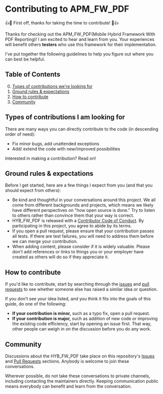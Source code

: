 # Contributing to APM_FW_PDF

:+1::tada: First off, thanks for taking the time to contribute! :tada::+1: 

Thanks for checking out the APM_FW_PDF(Mobile Hybrid Framework With PDF Reporting)! I am excited to hear and learn from you. Your experiences will benefit others **testers** who use this framework for their implementation.

I've put together the following guidelines to help you figure out where you can best be helpful.

## Table of Contents

0. [Types of contributions we're looking for](#types-of-contributions-were-looking-for)
0. [Ground rules & expectations](#ground-rules--expectations)
0. [How to contribute](#how-to-contribute)
0. [Community](#community)

## Types of contributions I am looking for
There are many ways you can directly contribute to the code (in descending order of need):

* Fix minor bugs, add unattended exceptions
* Add/ extend the code with new/improved possibilities

Interested in making a contribution? Read on!

## Ground rules & expectations

Before I get started, here are a few things I expect from you (and that you should expect from others):

* Be kind and thoughtful in your conversations around this project. We all come from different backgrounds and projects, which means we likely have different perspectives on "how open source is done." Try to listen to others rather than convince them that your way is correct.
* HYB_FW_PDF is released with a [Contributor Code of Conduct](./CODE_OF_CONDUCT.md). By participating in this project, you agree to abide by its terms.
* If you open a pull request, please ensure that your contribution passes all tests. If there are test failures, you will need to address them before we can merge your contribution.
* When adding content, please consider if it is widely valuable. Please don't add references or links to things you or your employer have created as others will do so if they appreciate it.

## How to contribute

If you'd like to contribute, start by searching through the [issues](https://github.com/suneel944/HYB_FW_PDF/issues) and [pull requests](https://github.com/suneel944/HYB_FW_PDF/pulls) to see whether someone else has raised a similar idea or question.

If you don't see your idea listed, and you think it fits into the goals of this guide, do one of the following:
* **If your contribution is minor,** such as a typo fix, open a pull request.
* **If your contribution is major,** such as addition of new code or improving the existing code efficiency, start by opening an issue first. That way, other people can weigh in on the discussion before you do any work.

## Community

Discussions about the HYB_FW_PDF take place on this repository's [Issues](https://github.com/suneel944/HYB_FW_PDF/issues) and [Pull Requests](https://github.com/suneel944/HYB_FW_PDF/pulls) sections. Anybody is welcome to join these conversations.

Wherever possible, do not take these conversations to private channels, including contacting the maintainers directly. Keeping communication public means everybody can benefit and learn from the conversation.
